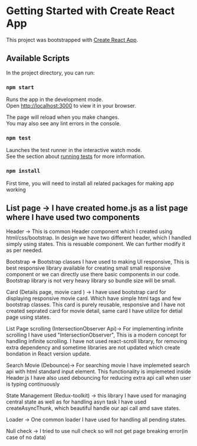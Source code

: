 # Getting Started with Create React App

This project was bootstrapped with [Create React App](https://github.com/facebook/create-react-app).

## Available Scripts

In the project directory, you can run:

### `npm start`

Runs the app in the development mode.\
Open [http://localhost:3000](http://localhost:3000) to view it in your browser.

The page will reload when you make changes.\
You may also see any lint errors in the console.

### `npm test`

Launches the test runner in the interactive watch mode.\
See the section about [running tests](https://facebook.github.io/create-react-app/docs/running-tests) for more information.

### `npm install`

First time, you will need to install all related packages for making app working

## List page -> I have created home.js as a list page where I have used two components

Header -> This is common Header component which I created using html/css/bootstrap.
In design we have two different header, which I handled simply using states.
This is resuable component. We can further modify it as per needed.

Bootstrap => Bootstrap classes I have used to making UI responsive, This is best responsive library available for creating small small responsive component or we can directly use there basic components in our code.
Bootstrap library is not very heavy library so bundle size will be small.

Card (Details page, movie card ) -> I have used bootstrap card for displaying responsive movie card.
Which have simple html tags and few bootstrap classes.
This card is purely reusable, responsive and I have not created seprated card for movie detail, same
card I have utilize for detial page using states.

List Page scrolling (IntersectionObserver Api)-> For implementing infinite scrolling I have used "IntersectionObserver", This is a modern concept for handling infinite scrolling. I have not used react-scroll library, for removing extra dependency and sometime libraries are not updated which create bondation in React version update.

Search Movie (Debounce)-> For searching movie I have implemeted search api with html standard input element.
This functionality is implemeted inside Header.js
I have also used debouncing for reducing extra api call when user is typing continuously

State Management (Redux-toolkit) -> this library I have used for managing central state as well as for handling asyn task I have used createAsyncThunk, which beautiful handle our api call amd save states.

Loader -> One common loader I have used for handling all pending states.

Null check -> I tried to use null check so will not get page breaking error(in case of no data)
